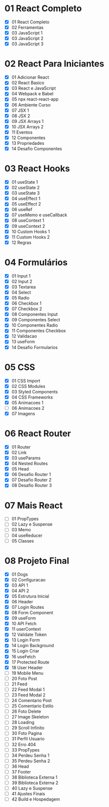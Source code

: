 # 01 React Completo

- [x] 01 React Completo
- [x] 02 Ferramentas
- [x] 03 JavaScript 1
- [x] 03 JavaScript 2
- [x] 03 JavaScript 3

# 02 React Para Iniciantes

- [x] 01 Adicionar React
- [x] 02 React Basico
- [x] 03 React e JavaScript
- [x] 04 Webpack e Babel
- [x] 05 npx react-react-app
- [x] 06 Ambiente Curso
- [x] 07 JSX 1
- [x] 08 JSX 2
- [x] 09 JSX Arrays 1
- [x] 10 JSX Arrays 2
- [x] 11 Eventos
- [x] 12 Componentes
- [x] 13 Propriedades
- [x] 14 Desafio Componentes

# 03 React Hooks

- [x] 01 useState 1
- [x] 02 useState 2
- [x] 03 useState 3
- [x] 04 useEffect 1
- [x] 05 useEffect 2
- [x] 06 useRef
- [x] 07 useMemo e useCallback
- [x] 08 useContext 1
- [x] 09 useContext 2
- [x] 10 Custom Hooks 1
- [x] 11 Custom Hooks 2
- [x] 12 Regras

# 04 Formulários

- [x] 01 Input 1
- [x] 02 Input 2
- [x] 03 Textarea
- [x] 04 Select
- [x] 05 Radio
- [x] 06 Checkbox 1
- [x] 07 Checkbox 2
- [x] 08 Componentes Input
- [x] 09 Componentes Select
- [x] 10 Componentes Radio
- [x] 11 Componentes Checkbox
- [x] 12 Validacao
- [x] 13 useForm
- [x] 14 Desafio Formularios

# 05 CSS

- [x] 01 CSS Import
- [x] 02 CSS Modules
- [x] 03 Styled Components
- [x] 04 CSS Frameworks
- [x] 05 Animacoes 1
- [ ] 06 Animacoes 2
- [x] 07 Imagens

# 06 React Router

- [x] 01 Router
- [x] 02 Link
- [x] 03 useParams
- [x] 04 Nested Routes
- [x] 05 Head
- [x] 06 Desafio Router 1
- [x] 07 Desafio Router 2
- [x] 08 Desafio Router 3

# 07 Mais React

- [ ] 01 PropTypes
- [ ] 02 Lazy e Suspense
- [ ] 03 Memo
- [ ] 04 useReducer
- [ ] 05 Classes

# 08 Projeto Final

- [x] 01 Dogs
- [x] 02 Configuracao
- [x] 03 API 1
- [x] 04 API 2
- [x] 05 Estrutura Inicial
- [x] 06 Header
- [x] 07 Login Routes
- [x] 08 Form Component
- [x] 09 useForm
- [x] 10 API Fetch
- [x] 11 userContext
- [x] 12 Validate Token  
- [x] 13 Login Form
- [x] 14 Login Background
- [x] 15 Login Criar
- [x] 16 useFetch
- [x] 17 Protected Route
- [x] 18 User Header
- [ ] 19 Mobile Menu
- [ ] 20 Foto Post
- [ ] 21 Feed
- [ ] 22 Feed Modal 1
- [ ] 23 Feed Modal 2
- [ ] 24 Comentario Post
- [ ] 25 Comentario Estilo
- [ ] 26 Foto Delete
- [ ] 27 Image Skeleton
- [ ] 28 Loading
- [ ] 29 Scroll Infinito
- [ ] 30 Foto Pagina
- [ ] 31 Perfil Usuario
- [ ] 32 Erro 404
- [ ] 33 PropTypes
- [ ] 34 Perdeu Senha 1
- [ ] 35 Perdeu Senha 2
- [ ] 36 Head
- [ ] 37 Footer
- [ ] 38 Biblioteca Externa 1
- [ ] 39 Biblioteca Externa 2
- [ ] 40 Lazy e Suspense
- [ ] 41 Ajustes Finais
- [ ] 42 Build e Hospedagem
